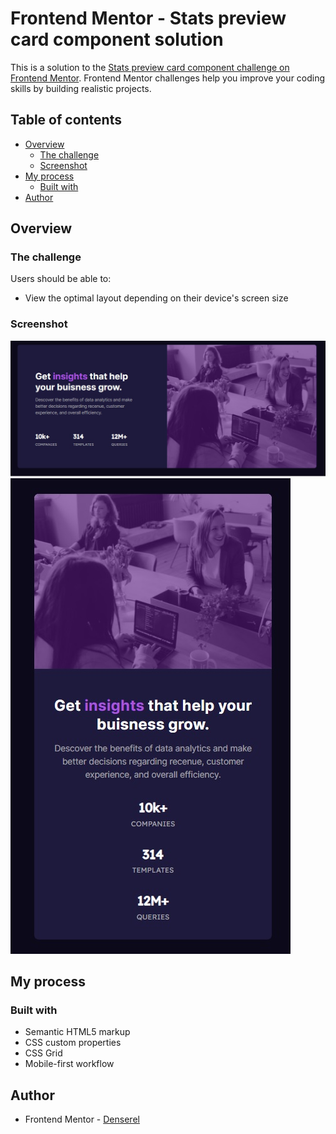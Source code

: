 # Frontend Mentor - Stats preview card component solution

This is a solution to the [Stats preview card component challenge on Frontend Mentor](https://www.frontendmentor.io/challenges/stats-preview-card-component-8JqbgoU62). Frontend Mentor challenges help you improve your coding skills by building realistic projects. 

## Table of contents

- [Overview](#overview)
  - [The challenge](#the-challenge)
  - [Screenshot](#screenshot)
- [My process](#my-process)
  - [Built with](#built-with)
- [Author](#author)

## Overview

### The challenge

Users should be able to:

- View the optimal layout depending on their device's screen size

### Screenshot

![](./screenshotDesctop.jpg)
![](./screenshotMobile.jpg)

## My process

### Built with

- Semantic HTML5 markup
- CSS custom properties
- CSS Grid
- Mobile-first workflow

## Author

- Frontend Mentor - [Denserel](https://www.frontendmentor.io/profile/Denserel)

